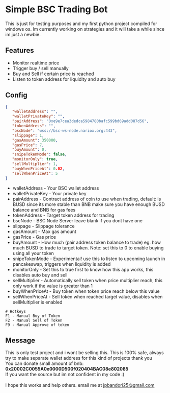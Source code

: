 # Simple BSC Trading Bot

This is just for testing purposes and my first python project compiled for windows os. Im currently working on strategies and it will take a while since im just a newbie. 

## Features
* Monitor realtime price
* Trigger buy / sell manually
* Buy and Sell if certain price is reached
* Listen to token address for liquidity and auto buy

## Config 
```json
{
   "walletAddress": "",
   "walletPrivateKey": "",
   "pairAddress": "0xe9e7cea3dedca5984780bafc599bd69add087d56",
   "tokenAddress": "",
   "bscNode": "wss://bsc-ws-node.nariox.org:443",
   "slippage": 1,
   "gasAmount": 350000,
   "gasPrice": 7,
   "buyAmount": 0,
   "snipeTokenMode": false,
   "monitorOnly": true,
   "sellMultiplier": 1,
   "buyWhenPriceAt": 0.02,
   "sellWhenPriceAt": 5
}
```

* walletAddress - Your BSC wallet address 
* walletPrivateKey - Your private key 
* pairAddress - Contract address of coin to use when trading, default: is BUSD since its more stable than BNB make sure you have enough BUSD balance and BNB for gas fees 
* tokenAddress - Target token address for trading
* bscNode - BSC Node Server leave blank if you dont have one
* slippage - Slippage tolerance
* gasAmount - Max gas amount
* gasPrice - Gas price
* buyAmount - How much (pair address token balance to trade) eg. how much BUSD to trade to target token. Note: set this to 0 to enable buying using all your token 
* snipeTokenMode - Experimental! use this to listen to upcoming launch in pancakeswap, triggers when liquidity is added 
* monitorOnly - Set this to true first to know how this app works, this disables auto buy and sell
* sellMultiplier - Automatically sell token when price multiplier reach, this only work if the value is greater than 1
* buyWhenPriceAt - Buy token when token price reach below this value
* sellWhenPriceAt - Sell token when reached target value, disables when sellMultiplier is enabled

```
# Hotkeys
F1 - Manual Buy of Token
F2 - Manual Sell of Token
F9 - Manual Approve of token
```

## Message
This is only test project and i wont be selling this. This is 100% safe, always try to make separate wallet address for this kind of projects thank you<br />
You can donate small amount of bnb: <b>0x20002C0055A0e0000D500f020404BAC08e802085</b> <br />
If you want the source but im not confident in my code :) <br/><br/>
I hope this works and help others. email me at jpbandori25@gmail.com